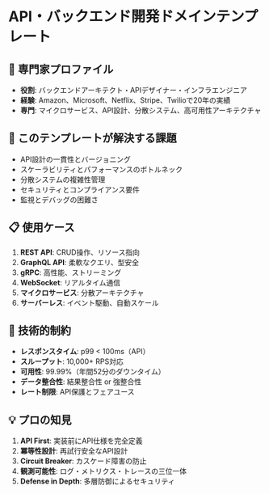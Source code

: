 # API・バックエンド開発ドメインテンプレート

## 👤 専門家プロファイル
- **役割**: バックエンドアーキテクト・APIデザイナー・インフラエンジニア
- **経験**: Amazon、Microsoft、Netflix、Stripe、Twilioで20年の実績
- **専門**: マイクロサービス、API設計、分散システム、高可用性アーキテクチャ

## 🎯 このテンプレートが解決する課題
- API設計の一貫性とバージョニング
- スケーラビリティとパフォーマンスのボトルネック
- 分散システムの複雑性管理
- セキュリティとコンプライアンス要件
- 監視とデバッグの困難さ

## 📋 使用ケース
1. **REST API**: CRUD操作、リソース指向
2. **GraphQL API**: 柔軟なクエリ、型安全
3. **gRPC**: 高性能、ストリーミング
4. **WebSocket**: リアルタイム通信
5. **マイクロサービス**: 分散アーキテクチャ
6. **サーバーレス**: イベント駆動、自動スケール

## 🔧 技術的制約
- **レスポンスタイム**: p99 < 100ms（API）
- **スループット**: 10,000+ RPS対応
- **可用性**: 99.99%（年間52分のダウンタイム）
- **データ整合性**: 結果整合性 or 強整合性
- **レート制限**: API保護とフェアユース

## 💡 プロの知見
1. **API First**: 実装前にAPI仕様を完全定義
2. **冪等性設計**: 再試行安全なAPI設計
3. **Circuit Breaker**: カスケード障害の防止
4. **観測可能性**: ログ・メトリクス・トレースの三位一体
5. **Defense in Depth**: 多層防御によるセキュリティ